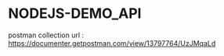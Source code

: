 # NODEJS-DEMO_API


postman collection url :
https://documenter.getpostman.com/view/13797764/UzJMqaLd